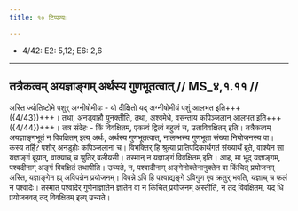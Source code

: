 ```yaml
---
title: १० टिप्पण्यः

---
```

- 4/42: E2: 5,12; E6: 2,6

____________________________________________


## तत्रैकत्वम् अयज्ञाङ्गम् अर्थस्य गुणभूतत्वात् // MS_४,१.११ //

अस्ति ज्योतिष्टोमे पशुर् अग्नीषोमीयः - यो दीक्षितो यद् अग्नीषोमीयं पशुं आलभत इति+++({4/43})+++। तथा, अनड्वाहौ युनक्तीति, तथा, अश्वमेधे, वसन्ताय कपिञ्जलान् आलभत इति+++({4/44})+++। तत्र संदेहः - किं विवक्षितम्, एकत्वं द्वित्वं बहुत्वं च, उताविवक्षितम् इति। तत्रैकत्वम् अयज्ञाङ्गभूतं न विवक्षितम् इत्य् अर्थः, अर्थस्य गुणभूतत्वात्, नालम्भस्य गुणभूता संख्या नियोजनस्य वा। कस्य तर्हि? पशोर् अनडुहोः कपिञ्जलानां च। विभक्तिर् हि श्रुत्या प्रातिपदिकार्थगतं संख्यार्थं ब्रूते, वाक्येन सा यज्ञाङ्गं ब्रूयात्, वाक्याच् च श्रुतिर् बलीयसी। तस्मान् न यज्ञाङ्गं विवक्षितम् इति।
आह, मा भूद् यज्ञाङ्गम्, पश्वदीनाम् अङ्गं विवक्षितं तथापीति। उच्यते, न, पश्वादीनाम् अङ्गेनोक्तेनानुक्तेन वा किंचित् प्रयोजनम् अस्ति, यज्ञाङ्गेन ह्य् अविपन्नेन प्रयोजनम्। विपन्ने ऽपि हि पश्वाद्यङ्गे ऽविगुण एव क्रतुर् भवति, यज्ञाच् च फलं न पश्वादेः। तस्मात् पश्वादेर् गुणेनाज्ञातेन ज्ञातेन वा न किंचित् प्रयोजनम् अस्तीति, न तद् विवक्षितम्, यद् धि प्रयोजनवत् तद् विवक्षितम् इत्य् उच्यते।
